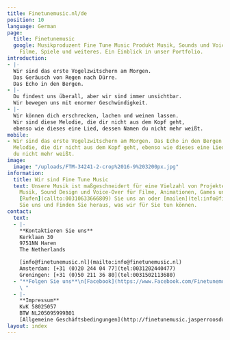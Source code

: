 ```yaml
---
title: Finetunemusic.nl/de
position: 10
language: German
page:
  title: Finetunemusic
  google: Musikproduzent Fine Tune Music Produkt Musik, Sounds und Voice-overs für  Radio-TV-Spots,
    Filme, Spiele und weiteres. Ein Einblick in unser Portfolio.
introduction:
- |-
  Wir sind das erste Vogelzwitschern am Morgen.
  Das Geräusch von Regen nach Dürre.
  Das Echo in den Bergen.
- |-
  Du findest uns überall, aber wir sind immer unsichtbar.
  Wir bewegen uns mit enormer Geschwindigkeit.
- |-
  Wir können dich erschrecken, lachen und weinen lassen.
  Wir sind diese Melodie, die dir nicht aus dem Kopf geht,
  ebenso wie dieses eine Lied, dessen Namen du nicht mehr weißt.
mobile:
- Wir sind das erste Vogelzwitschern am Morgen. Das Echo in den Bergen. Wir sind diese
  Melodie, die dir nicht aus dem Kopf geht, ebenso wie dieses eine Lied, dessen Namen
  du nicht mehr weißt.
image:
  image: "/uploads/FTM-34241-2-crop%2016-9%203200px.jpg"
information:
  title: Wir sind Fine Tune Music
  text: Unsere Musik ist maßgeschneidert für eine Vielzahl von Projekten. Wir bieten
    Musik, Sound Design und Voice-Over für Filme, Animationen, Games und Werbung an.
    [Rufen](callto:00310633666809) Sie uns an oder [mailen](tel:info@finetunemusic.nl)
    Sie uns und Finden Sie heraus, was wir für Sie tun können.
contact:
  text:
  - |-
    **Kontaktieren Sie uns**
    Kerklaan 30
    9751NN Haren
    The Netherlands

    [info@finetunemusic.nl](mailto:info@finetunemusic.nl)
    Amsterdam: [+31 (0)20 244 04 77](tel:0031202440477)
    Groningen: [+31 (0)50 211 36 80](tel:0031502113680)
  - "**Folgen Sie uns**\n[Facebook](https://www.Facebook.com/Finetunemusic.nl/)\n[Instagram](https://www.instagram.com/fine_tune_music/)\n[Twitter](https://twitter.com/FineTune_Music)
    \ "
  - |-
    **Impressum**
    KvK 58025057
    BTW NL205095999B01
    [Allgemeine Geschäftsbedingungen](http://finetunemusic.jasperroosdorp.nl/uploads/algemene_voorwaarden.pdf)
layout: index
---
```


